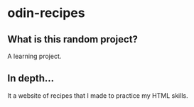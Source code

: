 # odin-recipes

## What is this random project?
A learning project.

## In depth...
It a website of recipes that I made to practice my HTML skills.